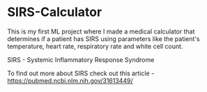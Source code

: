 # SIRS-Calculator

This is my first ML project where I made a medical calculator that determines if a patient has SIRS using parameters like the patient's temperature, heart rate, respiratory rate and white cell count.

SIRS - Systemic Inflammatory Response Syndrome

To find out more about SIRS check out this article - https://pubmed.ncbi.nlm.nih.gov/31613449/
